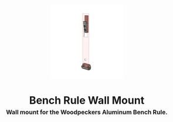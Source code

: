 <!-- 2025-07-13 -->

<p align="center">
  <img src="../../plans/bench-rule-mount/images/wireframe.png" width="40%"/>
</p>
<h1 align="center">
  Bench Rule Wall Mount
  <br>
  <sup><sub><sup>Wall mount for the Woodpeckers Aluminum Bench Rule.<sup></sub>
</h1>
